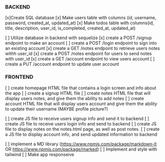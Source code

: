 ### BACKEND
[x]Create SQL database
[x] Make users table with columns (id, username, password, created_at, updated_at)
[x] Make todos table with columns(id, title, description, user_id, is_completed, created_at, updated_at)

[ ] Utilize database in backend with sequelize
[x] create a POST /signup endpoint to make an account
[ ] create a POST /login endpoint to sign into an existing account
[x] create a GET /notes endpoint to retrieve users notes withh user_id
[x] create a POST /notes endpoint for users to send notes with user_id
[x] create a GET /account endpoint to view users account
[ ] create a PUT /account endpoint to update user account

### FRONTEND
[ ] create homepage HTML file that contains a login screen and info about the app
[ ] create a signup HTML file
[ ] create notes HTML file that will display users notes, and give them the ability to add notes
[ ] create account HTML file that will display users account and give them the ability to update their username (MAYBE profile picture?)

[ ] create JS file to receive users signup info and send it to backend
[ ] create JS file to receive users login info and send to backend
[ ] create JS file to display notes on the notes.html page, as well as post notes.
[ ] create a JS file to display account info, and send updated information to backend

[ ] implement a MD library (https://www.npmjs.com/package/markdown-it OR https://www.npmjs.com/package/marked)
[ ] Implement and style with tailwind
[ ] Make app responseive


